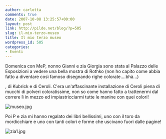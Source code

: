 ```yaml
---
author: carlotta
comments: true
date: 2007-10-08 13:25:57+00:00
layout: post
link: http://pilde.net/blog/?p=505
slug: il-mio-terzo-museo
title: Il mio terzo museo
wordpress_id: 505
categories:
- Eventi
---
```


Domenica con MeP, nonno Gianni e zia Giorgia sono stata al Palazzo delle Esposizioni a vedere una bella mostra di Rothko (non ho capito come abbia fatto a diventare così famoso disegnando righe colorate....bhà...)


, di Kubrick e di Ceroli. C'era un'affascinante installazione di Ceroli piena di mucchi di polveri coloratissime, non so come hanno fatto a trattenermi dal correre lì in mezzo ed impiastricciarmi tutte le manine con quei colori!

![museo.jpg](http://pilde.net/blog/wp-content/uploads/2007/10/museo.jpg)




Poi P e zia mi hanno regalato dei libri bellissimi, uno con il toro da mordicchiare e uno con tanti colori e forme che uscivano fuori dalle pagine!

![zia1.jpg](http://pilde.net/blog/wp-content/uploads/2007/10/zia1.jpg)





